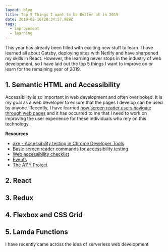 ```yaml
---
layout: blog
title: Top 5 Things I want to be Better at in 2019
date: 2019-02-16T20:34:57.989Z
tags:
  - improvement
  - learning
---
```

This year has already been filled with exciting new stuff to learn. I have learned all about Gatsby, deploying sites with Netlify and have sharpened my skills in React. However, the learning never stops in the industry of web development, so I have laid out the top 5 things I want to improve on or learn for the remaining year of 2019.

## 1. Semantic HTML and Accessibility

Accessibility is so important in web development and often overlooked. It is my goal as a web developer to ensure that the pages I develop can be used by anyone. Recently, I have learned [how screen reader users navigate through web pages](https://www.smashingmagazine.com/2019/02/accessibility-webinar/) and it has occurred to me that I need to work on improving the user experience for these individuals who rely on this technology.

**Resources**

* [axe - Accessibility testing in Chrome Developer Tools](https://chrome.google.com/webstore/detail/axe/lhdoppojpmngadmnindnejefpokejbdd?hl=en-US)
* [Basic screen reader commands for accessibility testing](https://developer.paciellogroup.com/blog/2015/01/basic-screen-reader-commands-for-accessibility-testing/)
* [Web accessibility checklist](https://a11yproject.com/checklist)
* [Events](https://a11yproject.com/events)
* [The A11Y Project](https://a11yproject.com/)

## 2. React

## 3. Redux

## 4. Flexbox and CSS Grid

## 5. Lamda Functions

I have recently came across the idea of serverless web development
